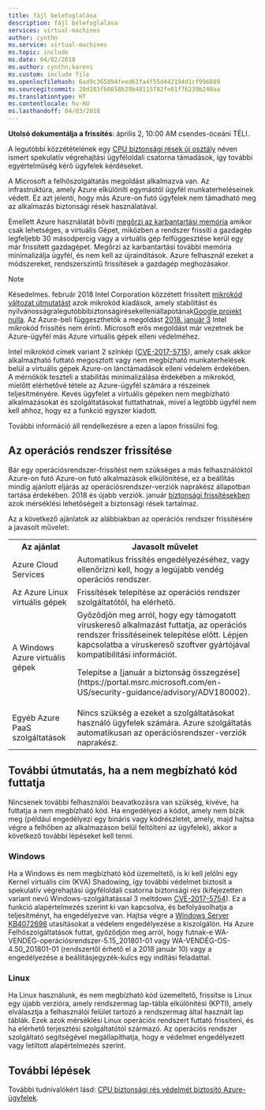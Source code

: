 ```yaml
---
title: fájl belefoglalása
description: fájl belefoglalása
services: virtual-machines
author: cynthn
ms.service: virtual-machines
ms.topic: include
ms.date: 04/02/2018
ms.author: cynthn;kareni
ms.custom: include file
ms.openlocfilehash: 6ad9c365894feed61fa4f55d442194d1cf996889
ms.sourcegitcommit: 20d103fb8658b29b48115782fe01f76239b240aa
ms.translationtype: HT
ms.contentlocale: hu-HU
ms.lasthandoff: 04/03/2018
---
```

**Utolsó dokumentálja a frissítés**: április 2, 10:00 AM csendes-óceáni TÉLI.

A legutóbbi közzétételének egy [CPU biztonsági rések új osztály](https://portal.msrc.microsoft.com/en-US/security-guidance/advisory/ADV180002) néven ismert spekulatív végrehajtási ügyféloldali csatorna támadások, így további egyértelműség kérő ügyfelek kérdéseket.  

A Microsoft a felhőszolgáltatás megoldást alkalmazva van. Az infrastruktúra, amely Azure elkülöníti egymástól ügyfél munkaterheléseinek védett.  Ez azt jelenti, hogy más Azure-on futó ügyfelek nem támadható meg az alkalmazás biztonsági rések használatával.

Emellett Azure használatát bővíti [megőrzi az karbantartási memória](https://docs.microsoft.com/azure/virtual-machines/windows/maintenance-and-updates#memory-preserving-maintenance) amikor csak lehetséges, a virtuális Gépet, miközben a rendszer frissíti a gazdagép legfeljebb 30 másodpercig vagy a virtuális gép felfüggesztése kerül egy már frissített gazdagépet.  Megőrzi az karbantartási további memória minimalizálja ügyfél, és nem kell az újraindítások.  Azure felhasznál ezeket a módszereket, rendszerszintű frissítések a gazdagép meghozásakor.

> [!NOTE] 
> Késedelmes. február 2018 Intel Corporation közzétett frissített [mikrokód változat útmutatást](https://newsroom.intel.com/wp-content/uploads/sites/11/2018/03/microcode-update-guidance.pdf) azok mikrokód kiadások, amely stabilitást és nyilvánosságralegutóbbibiztonságirésekelleniállapotának[Google projekt nulla](https://googleprojectzero.blogspot.com/2018/01/reading-privileged-memory-with-side.html). Az Azure-beli függeszthetők a megoldást [2018. január 3](https://azure.microsoft.com/en-us/blog/securing-azure-customers-from-cpu-vulnerability/) Intel mikrokód frissítés nem érinti. Microsoft erős megoldást már vezetnek be Azure-ügyfél más Azure virtuális gépek elleni védelméhez.  
>
> Intel mikrokód címek variant 2 színkép ([CVE-2017-5715](https://www.cve.mitre.org/cgi-bin/cvename.cgi?name=2017-5715)), amely csak akkor alkalmazható futtató megosztott vagy nem megbízható munkaterhelések belül a virtuális gépek Azure-on lánctámadások elleni védelem érdekében. A mérnökök teszteli a stabilitás minimalizálása érdekében a mikrokód, mielőtt elérhetővé tétele az Azure-ügyfél számára a részeinek teljesítményére.  Kevés ügyfelet a virtuális gépeken nem megbízható alkalmazásokat és szolgáltatásokat futtathatnak, mivel a legtöbb ügyfél nem kell ahhoz, hogy ez a funkció egyszer kiadott. 
>
> További információ áll rendelkezésre a ezen a lapon frissülni fog.  






## <a name="keeping-your-operating-systems-up-to-date"></a>Az operációs rendszer frissítése

Bár egy operációsrendszer-frissítést nem szükséges a más felhasználóktól Azure-on futó Azure-on futó alkalmazások elkülönítése, ez a beállítás mindig ajánlott eljárás az operációsrendszer-verziók naprakész állapotban tartása érdekében. 2018 és újabb verziók. január [biztonsági frissítésekben](https://portal.msrc.microsoft.com/en-US/security-guidance/advisory/ADV180002) azok mérséklési lehetőségeit a biztonsági rések tartalmaz.

Az a következő ajánlatok az alábbiakban az operációs rendszer frissítésére a javasolt művelet: 

<table>
<tr>
<th>Az ajánlat</th> <th>Javasolt művelet </th>
</tr>
<tr>
<td>Azure Cloud Services </td>  <td>Automatikus frissítés engedélyezéséhez, vagy ellenőrizni kell, hogy a legújabb vendég operációs rendszer.</td>
</tr>
<tr>
<td>Az Azure Linux virtuális gépek</td> <td>Frissítések telepítése az operációs rendszer szolgáltatótól, ha elérhető. </td>
</tr>
<tr>
<td>A Windows Azure virtuális gépek </td> <td>Győződjön meg arról, hogy egy támogatott víruskereső alkalmazást futtatja, az operációs rendszer frissítéseinek telepítése előtt. Lépjen kapcsolatba a víruskereső szoftver gyártójával kompatibilitási információt.<p> Telepítse a [január a biztonság összegzése](https://portal.msrc.microsoft.com/en-US/security-guidance/advisory/ADV180002). </p></td>
</tr>
<tr>
<td>Egyéb Azure PaaS szolgáltatások</td> <td>Nincs szükség a ezeket a szolgáltatásokat használó ügyfelek számára. Azure szolgáltatás automatikusan az operációsrendszer-verziók naprakész. </td>
</tr>
</table>

## <a name="additional-guidance-if-you-are-running-untrusted-code"></a>További útmutatás, ha a nem megbízható kód futtatja 

Nincsenek további felhasználói beavatkozásra van szükség, kivéve, ha futtatja a nem megbízható kód. Ha engedélyezi a kódot, amely nem bízik meg (például engedélyezi egy bináris vagy kódrészletet, amely, majd hajtsa végre a felhőben az alkalmazáson belül feltölteni az ügyfelek), akkor a következő további lépéseket kell tenni.  


### <a name="windows"></a>Windows 
Ha a Windows és nem megbízható kód üzemeltető, is ki kell jelölni egy Kernel virtuális cím (KVA) Shadowing, így további védelmet biztosít a spekulatív végrehajtási ügyféloldali csatorna biztonsági rés (kifejezetten variant nevű Windows-szolgáltatással 3 meltdown [CVE-2017-5754](https://www.cve.mitre.org/cgi-bin/cvename.cgi?name=2017-5754)). Ez a funkció alapértelmezés szerint ki van kapcsolva, és befolyásolhatja a teljesítményt, ha engedélyezve van. Hajtsa végre a [Windows Server KB4072698](https://support.microsoft.com/help/4072698/windows-server-guidance-to-protect-against-the-speculative-execution) utasításokat a védelem engedélyezése a kiszolgálón. Ha Azure Felhőszolgáltatások futtat, győződjön meg arról, hogy futnak-e WA-VENDÉG-operációsrendszer-5.15_201801-01 vagy WA-VENDÉG-OS-4.50_201801-01 (rendszertől érhető el a 2018 január 10) vagy a engedélyezése a beállításjegyzék-kulcs egy indítási feladattal.


### <a name="linux"></a>Linux
Ha Linux használunk, és nem megbízható kód üzemeltető, frissítse is Linux egy újabb verzióra, amely rendszermag lap-tábla elkülönítési (KPTI), amely elválasztja a felhasználói felület tartozó a rendszermag által használt lap táblák. Ezek azok mérséklési Linux operációs rendszert futtató frissíteni, és ha elérhető terjesztési szolgáltatótól származó. Az operációs rendszer szolgáltató segítségével megállapíthatja, hogy e védelmet engedélyezett vagy letiltott alapértelmezés szerint.



## <a name="next-steps"></a>További lépések

További tudnivalókért lásd: [CPU biztonsági rés védelmét biztosító Azure-ügyfelek](https://azure.microsoft.com/blog/securing-azure-customers-from-cpu-vulnerability/).
